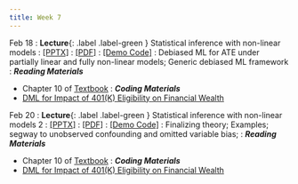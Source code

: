 ```yaml
---
title: Week 7
---
```


Feb 18
: **Lecture**{: .label .label-green } Statistical inference with non-linear models
  : [[PPTX]](https://github.com/stanford-msande228/winter25/raw/main/assets/presentations/MSANDE228_Lecture13_14_Inference_with_Modern_NonLinear_Methods.pptx)
  : [[PDF]](https://github.com/stanford-msande228/winter25/raw/main/assets/presentations/MSANDE228_Lecture13_14_Inference_with_Modern_NonLinear_Methods.pdf)
  : [[Demo Code]](https://colab.research.google.com/github/stanford-msande228/winter25/blob/main/assets/code/Lecture13_14_Demo.ipynb)
: Debiased ML for ATE under partially linear and fully non-linear models; Generic debiased ML framework
: ***Reading Materials***
- Chapter 10 of [Textbook](https://causalml-book.org)
: ***Coding Materials***
- [DML for Impact of 401(K) Eligibility on Financial Wealth](https://github.com/CausalAIBook/MetricsMLNotebooks/blob/main/CM4/python-dml-401k.ipynb)

Feb 20
: **Lecture**{: .label .label-green } Statistical inference with non-linear models 2
  : [[PPTX]](https://github.com/stanford-msande228/winter25/raw/main/assets/presentations/MSANDE228_Lecture13_14_Inference_with_Modern_NonLinear_Methods.pptx)
  : [[PDF]](https://github.com/stanford-msande228/winter25/raw/main/assets/presentations/MSANDE228_Lecture13_14_Inference_with_Modern_NonLinear_Methods.pdf)
  : [[Demo Code]](https://colab.research.google.com/github/stanford-msande228/winter25/blob/main/assets/code/Lecture13_14_Demo.ipynb)
: Finalizing theory; Examples; segway to unobserved confounding and omitted variable bias;
: ***Reading Materials***
- Chapter 10 of [Textbook](https://causalml-book.org)
: ***Coding Materials***
- [DML for Impact of 401(K) Eligibility on Financial Wealth](https://github.com/CausalAIBook/MetricsMLNotebooks/blob/main/CM4/python-dml-401k.ipynb)


